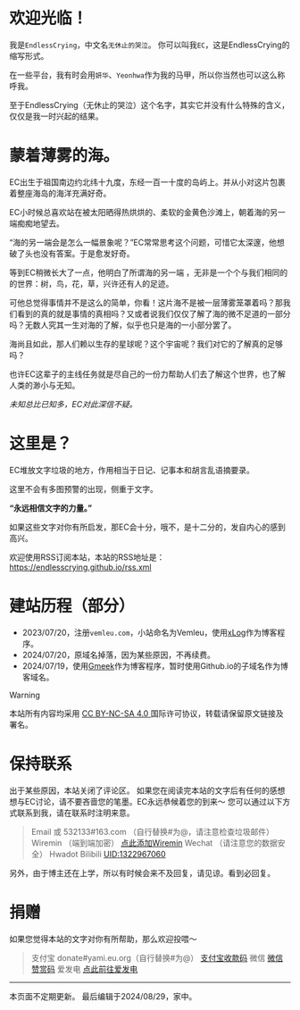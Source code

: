 # 欢迎光临！
我是`EndlessCrying`，中文名`无休止的哭泣`。
你可以叫我`EC`，这是EndlessCrying的缩写形式。

在一些平台，我有时会用`妍华`、`Yeonhwa`作为我的马甲，所以你当然也可以这么称呼我。

至于EndlessCrying（无休止的哭泣）这个名字，其实它并没有什么特殊的含义，仅仅是我一时兴起的结果。

# 蒙着薄雾的海。
EC出生于祖国南边约北纬十九度，东经一百一十度的岛屿上。并从小对这片包裹着整座海岛的海洋充满好奇。

EC小时候总喜欢站在被太阳晒得热烘烘的、柔软的金黄色沙滩上，朝着海的另一端痴痴地望去。

“海的另一端会是怎么一幅景象呢？”EC常常思考这个问题，可惜它太深邃，他想破了头也没有答案。于是愈发好奇。

等到EC稍微长大了一点，他明白了所谓海的另一端 ，无非是一个个与我们相同的的世界：树，鸟，花，草，兴许还有人的足迹。

可他总觉得事情并不是这么的简单，你看！这片海不是被一层薄雾笼罩着吗？那我们看到的真的就是事情的真相吗？又或者说我们仅仅了解了海的微不足道的一部分吗？无数人究其一生对海的了解，似乎也只是海的一小部分罢了。

海尚且如此，那人们赖以生存的星球呢？这个宇宙呢？我们对它的了解真的足够吗？

也许EC这辈子的主线任务就是尽自己的一份力帮助人们去了解这个世界，也了解人类的渺小与无知。

_未知总比已知多，EC对此深信不疑。_

# 这里是？
EC堆放文字垃圾的地方，作用相当于日记、记事本和胡言乱语摘要录。

这里不会有多图预警的出现，侧重于文字。

**“永远相信文字的力量。”**

如果这些文字对你有所启发，那EC会十分，哦不，是十二分的，发自内心的感到高兴。

欢迎使用RSS订阅本站，本站的RSS地址是：
https://endlesscrying.github.io/rss.xml

# 建站历程（部分）
- 2023/07/20，注册`vemleu.com`，小站命名为Vemleu，使用[xLog](https://xlog.app)作为博客程序。
- 2024/07/20，原域名掉落，因为某些原因，不再续费。
- 2024/07/19，使用[Gmeek](https://github.com/Meekdai/Gmeek)作为博客程序，暂时使用Github.io的子域名作为博客域名。

> [!WARNING]
> 本站所有内容均采用 [CC BY-NC-SA 4.0 ](https://creativecommons.org/licenses/by-nc-sa/4.0/deed.zh-hans)国际许可协议，转载请保留原文链接及署名。

# 保持联系
出于某些原因，本站关闭了评论区。
如果您在阅读完本站的文字后有任何的感想想与EC讨论，请不要吝啬您的笔墨。EC永远恭候着您的到来～
您可以通过以下方式联系到我，请在联系时注明来意。
> Email
 或 532133#163.com
（自行替换#为@，请注意检查垃圾邮件）
> Wiremin （端到端加密）
 [点此添加Wiremin](https://i.wiremin.com/invite/?g=k83207647928)
> Wechat （请注意您的数据安全）
Hwadot
> Bilibili
[UID:1322967060](https://space.bilibili.com/1322967060)

另外，由于博主还在上学，所以有时候会来不及回复，请见谅。看到必回复。

# 捐赠
如果您觉得本站的文字对你有所帮助，那么欢迎投喂～
> 支付宝
donate#yami.eu.org（自行替换#为@）
 [支付宝收款码](https://endlesscrying.github.io/alipay.jpg)
> 微信
[微信赞赏码](https://endlesscrying.github.io/wechat-pay.jpg)
> 爱发电
[点此前往爱发电](https://afdian.com/a/endlesscrying)

***

本页面不定期更新。
最后编辑于2024/08/29，家中。
<!-- ##{"script":"<script src='https://blog.meekdai.com/Gmeek/plugins/GmeekTOC.js'></script>"}## -->